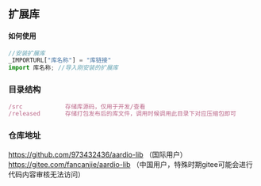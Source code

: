 
## 扩展库

#### 如何使用

```js
//安装扩展库
_IMPORTURL["库名称"] = "库链接"
import 库名称; //导入刚安装的扩展库
```

### 目录结构
```js
/src			存储库源码，仅用于开发/查看
/released		存储打包发布后的库文件，调用时候调用此目录下对应压缩包即可
```

### 仓库地址
https://github.com/973432436/aardio-lib		（国际用户）
https://gitee.com/fancanjie/aardio-lib		（中国用户，特殊时期gitee可能会进行代码内容审核无法访问）
